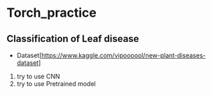 # Torch_practice
## Classification of Leaf disease
* Dataset[https://www.kaggle.com/vipoooool/new-plant-diseases-dataset]
 1. try to use CNN
 2. try to use Pretrained model
